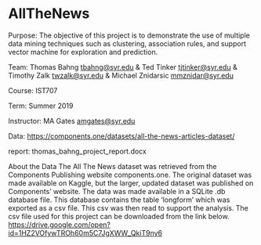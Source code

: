 # AllTheNews
Purpose: The objective of this project is to demonstrate the use of multiple data mining techniques such as clustering, association rules, and support vector machine for exploration and prediction.

Team: Thomas Bahng tbahng@syr.edu & Ted Tinker tjtinker@syr.edu & Timothy Zalk twzalk@syr.edu & Michael Znidarsic mmznidar@syr.edu

Course: IST707

Term: Summer 2019

Instructor: MA Gates amgates@syr.edu

Data: https://components.one/datasets/all-the-news-articles-dataset/

report: thomas_bahng_project_report.docx

About the Data
The All The News dataset was retrieved from the Components Publishing website components.one. The original dataset was made available on Kaggle, but the larger, updated dataset was published on Components’ website. The data was made available in a SQLite .db database file. This database contains the table ‘longform’ which was exported as a csv file. This csv was then read to support the analysis.
The csv file used for this project can be downloaded from the link below.
https://drive.google.com/open?id=1HZ2VOfywTROh60m5C7JgXWW_QkiT9ny6
